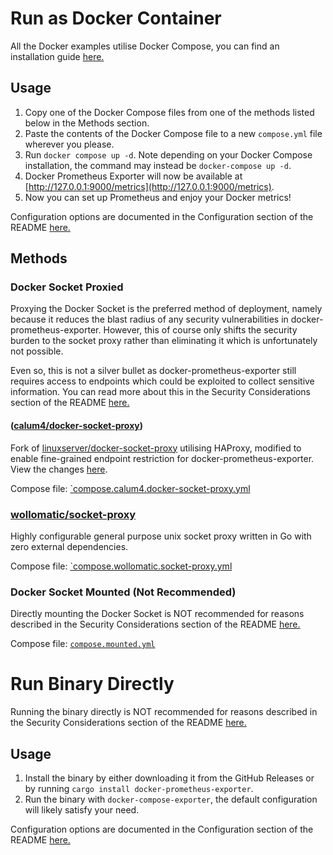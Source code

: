 # Run as Docker Container

All the Docker examples utilise Docker Compose, you can find an installation guide [here.](https://docs.docker.com/compose/install/)

## Usage

1. Copy one of the Docker Compose files from one of the methods listed below in the Methods section.
2. Paste the contents of the Docker Compose file to a new `compose.yml` file wherever you please.
3. Run `docker compose up -d`. Note depending on your Docker Compose installation, the command may instead be `docker-compose up -d`.
4. Docker Prometheus Exporter will now be available at [http://127.0.0.1:9000/metrics](http://127.0.0.1:9000/metrics).
5. Now you can set up Prometheus and enjoy your Docker metrics! 

Configuration options are documented in the Configuration section of the README [here.](../README.md#Configuration)

## Methods

### Docker Socket Proxied

Proxying the Docker Socket is the preferred method of deployment, namely because it reduces the blast radius of any 
security vulnerabilities in docker-prometheus-exporter. However, this of course only shifts the security burden to the
socket proxy rather than eliminating it which is unfortunately not possible. 

Even so, this is not a silver bullet as docker-prometheus-exporter still requires access to endpoints which could be
exploited to collect sensitive information. You can read more about this in the Security Considerations section of the README
[here.](../README.md#security-considerations)

#### ([calum4/docker-socket-proxy](https://github.com/calum4/docker-socket-proxy))

Fork of [linuxserver/docker-socket-proxy](https://github.com/linuxserver/docker-socket-proxy) utilising HAProxy,
modified to enable fine-grained endpoint restriction for docker-prometheus-exporter. View the changes
[here](https://github.com/linuxserver/docker-socket-proxy/compare/main...calum4:docker-socket-proxy:main).

Compose file: [`compose.calum4.docker-socket-proxy.yml](compose.calum4.docker-socket-proxy.yml)

### [wollomatic/socket-proxy](https://github.com/wollomatic/socket-proxy)

Highly configurable general purpose unix socket proxy written in Go with zero external dependencies.

Compose file: [`compose.wollomatic.socket-proxy.yml](compose.wollomatic.socket-proxy.yml)

### Docker Socket Mounted (Not Recommended)

Directly mounting the Docker Socket is NOT recommended for reasons described in the Security Considerations section of the README [here.](../README.md#security-considerations)

Compose file: [`compose.mounted.yml`](compose.mounted.yml)

# Run Binary Directly

Running the binary directly is NOT recommended for reasons described in the Security Considerations section of the README [here.](../README.md#security-considerations)

## Usage

1. Install the binary by either downloading it from the GitHub Releases or by running `cargo install docker-prometheus-exporter`.
2. Run the binary with `docker-compose-exporter`, the default configuration will likely satisfy your need.

Configuration options are documented in the Configuration section of the README [here.](../README.md#Configuration)

